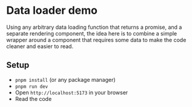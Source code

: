 # Data loader demo

Using any arbitrary data loading function that returns a promise, and a separate rendering component,
the idea here is to combine a simple wrapper around a component that requires some data to make the
code cleaner and easier to read.

## Setup

* `pnpm install` (or any package manager)
* `pnpm run dev`
* Open `http://localhost:5173` in your browser
* Read the code
